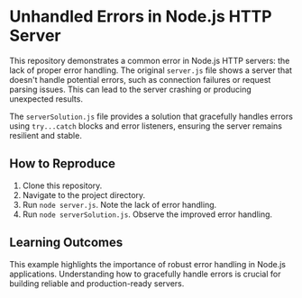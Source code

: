 # Unhandled Errors in Node.js HTTP Server

This repository demonstrates a common error in Node.js HTTP servers: the lack of proper error handling.  The original `server.js` file shows a server that doesn't handle potential errors, such as connection failures or request parsing issues.  This can lead to the server crashing or producing unexpected results.

The `serverSolution.js` file provides a solution that gracefully handles errors using `try...catch` blocks and error listeners, ensuring the server remains resilient and stable.

## How to Reproduce

1. Clone this repository.
2. Navigate to the project directory.
3. Run `node server.js`.  Note the lack of error handling.
4. Run `node serverSolution.js`. Observe the improved error handling.

## Learning Outcomes

This example highlights the importance of robust error handling in Node.js applications.  Understanding how to gracefully handle errors is crucial for building reliable and production-ready servers.